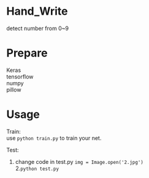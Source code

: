 # Hand_Write
detect number from 0~9

# Prepare
Keras  
tensorflow  
numpy  
pillow

# Usage
Train:  
use `python train.py` to train your net.

Test:  
1. change code in test.py `img = Image.open('2.jpg')`  
2.`python test.py`  
